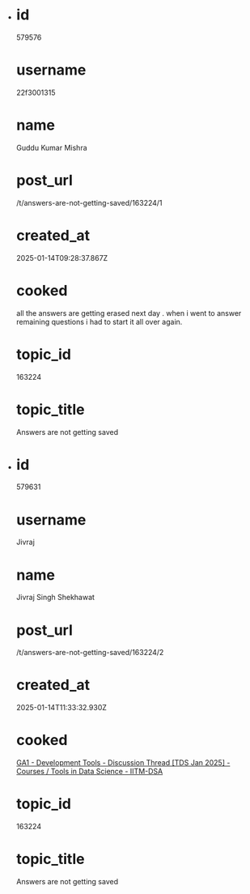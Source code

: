 - # id
  
  579576
  
  # username
  
  22f3001315
  
  # name
  
  Guddu Kumar Mishra 
  
  # post_url
  
  /t/answers-are-not-getting-saved/163224/1
  
  # created_at
  
  2025-01-14T09:28:37.867Z
  
  # cooked
  
  <p>all  the answers are getting erased next day  . when i went to answer remaining questions i had to start it all over again.</p>
  
  # topic_id
  
  163224
  
  # topic_title
  
  Answers are not getting saved
- # id
  
  579631
  
  # username
  
  Jivraj
  
  # name
  
  Jivraj Singh Shekhawat
  
  # post_url
  
  /t/answers-are-not-getting-saved/163224/2
  
  # created_at
  
  2025-01-14T11:33:32.930Z
  
  # cooked
  
  <p><a href="https://discourse.onlinedegree.iitm.ac.in/t/ga1-development-tools-discussion-thread-tds-jan-2025/161083/28">GA1 - Development Tools - Discussion Thread [TDS Jan 2025] - Courses / Tools in Data Science - IITM-DSA</a></p>
  
  # topic_id
  
  163224
  
  # topic_title
  
  Answers are not getting saved
